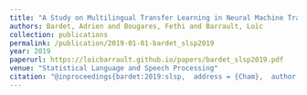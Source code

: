 ```yaml
---
title: "A Study on Multilingual Transfer Learning in Neural Machine Translation: Finding the Balance Between Languages"
authors: Bardet, Adrien and Bougares, Fethi and Barrault, Loïc
collection: publications
permalink: /publication/2019-01-01-bardet_slsp2019
year: 2019
paperurl: https://loicbarrault.github.io/papers/bardet_slsp2019.pdf
venue: "Statistical Language and Speech Processing"
citation: "@inproceedings{bardet:2019:slsp,  address = {Cham},  author = {Bardet, Adrien and Bougares, Fethi and Barrault, Loïc},  booktitle = {Statistical Language and Speech Processing},  category = {ACTI},  editor = {Martín-Vide, Carlos and Purver, Matthew and Pollak, Senja},  pages = {59--70},  publisher = {Springer International Publishing},  title = {A Study on Multilingual Transfer Learning in Neural Machine Translation: Finding the Balance Between Languages},  url = {https://loic.barrault.github.io/papers/bardet_slsp2019.pdf},  year = {2019} }  "
---
```

